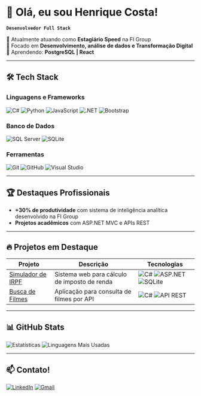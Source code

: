 # 👋 Olá, eu sou Henrique Costa! 

**`Desenvolvedor Full Stack`**

💼 Atualmente atuando como **Estagiário Speed** na FI Group  
🚀 Focado em **Desenvolvimento, análise de dados e Transformação Digital**  
🌱 Aprendendo: **PostgreSQL | React**

---

## 🛠️ Tech Stack

### **Linguagens e Frameworks**
![C#](https://img.shields.io/badge/C%23-239120?style=for-the-badge&logo=c-sharp&logoColor=white)
![Python](https://img.shields.io/badge/Python-3776AB?style=for-the-badge&logo=python&logoColor=white)
![JavaScript](https://img.shields.io/badge/JavaScript-F7DF1E?style=for-the-badge&logo=javascript&logoColor=black)
![.NET](https://img.shields.io/badge/.NET-512BD4?style=for-the-badge&logo=dotnet&logoColor=white)
![Bootstrap](https://img.shields.io/badge/Bootstrap-7952B3?style=for-the-badge&logo=bootstrap&logoColor=white)

### **Banco de Dados**
![SQL Server](https://img.shields.io/badge/SQL_Server-CC2927?style=for-the-badge&logo=microsoft-sql-server&logoColor=white)
![SQLite](https://img.shields.io/badge/SQLite-003B57?style=for-the-badge&logo=sqlite&logoColor=white)

### **Ferramentas**
![Git](https://img.shields.io/badge/Git-F05032?style=for-the-badge&logo=git&logoColor=white)
![GitHub](https://img.shields.io/badge/GitHub-181717?style=for-the-badge&logo=github&logoColor=white)
![Visual Studio](https://img.shields.io/badge/Visual_Studio-5C2D91?style=for-the-badge&logo=visual-studio&logoColor=white)

---

## 🏆 Destaques Profissionais

- **+30% de produtividade** com sistema de inteligência analítica desenvolvido na FI Group
- **Projetos acadêmicos** com ASP.NET MVC e APIs REST

---

## 🔥 Projetos em Destaque

| Projeto | Descrição | Tecnologias |
|---------|-----------|-------------|
| [Simulador de IRPF](https://github.com/henricostaa/Projeto_MVC) | Sistema web para cálculo de imposto de renda | ![C#](https://img.shields.io/badge/-C%23-239120) ![ASP.NET](https://img.shields.io/badge/-ASP.NET-512BD4) ![SQLite](https://img.shields.io/badge/-SQLite-003B57) |
| [Busca de Filmes](https://github.com/henricostaa/Filmes) | Aplicação para consulta de filmes por API | ![C#](https://img.shields.io/badge/-C%23-239120) ![API REST](https://img.shields.io/badge/-API_REST-FF6C37) |

---

## 📊 GitHub Stats

![Estatísticas](https://github-readme-stats.vercel.app/api?username=henricostaa&show_icons=true&theme=dracula&hide_border=true)
![Linguagens Mais Usadas](https://github-readme-stats.vercel.app/api/top-langs/?username=henricostaa&layout=compact&theme=dracula&hide_border=true)

---

## 📫 Contato!

[![LinkedIn](https://img.shields.io/badge/LinkedIn-0A66C2?style=for-the-badge&logo=linkedin&logoColor=white)](www.linkedin.com/in/henriquecostadsantos)
[![Gmail](https://img.shields.io/badge/Gmail-D14836?style=for-the-badge&logo=gmail&logoColor=white)](mailto:hcostadsantos@gmail.com)
